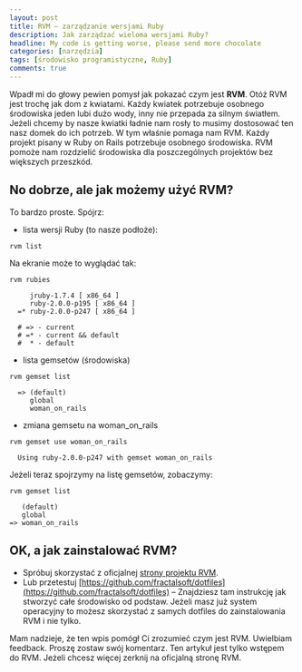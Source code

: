 ```yaml
---
layout: post
title: RVM – zarządzanie wersjami Ruby
description: Jak zarządzać wieloma wersjami Ruby?
headline: My code is getting worse, please send more chocolate
categories: [narzędzia]
tags: [środowisko programistyczne, Ruby]
comments: true
---
```


Wpadł mi do głowy pewien pomysł jak pokazać czym jest **RVM**. Otóż RVM jest trochę jak dom z kwiatami. Każdy kwiatek potrzebuje osobnego środowiska jeden lubi dużo wody, inny nie przepada za silnym światłem. Jeżeli chcemy by nasze kwiatki ładnie nam rosły to musimy dostosować ten nasz domek do ich potrzeb. W tym właśnie pomaga nam RVM. Każdy projekt pisany w Ruby on Rails potrzebuje osobnego środowiska. RVM pomoże nam rozdzielić środowiska dla poszczególnych projektów bez większych przeszkód.

## No dobrze, ale jak możemy użyć RVM?

To bardzo proste. Spójrz:

- lista wersji Ruby (to nasze podłoże):

```
rvm list
```

Na ekranie może to wyglądać tak:

```
rvm rubies

     jruby-1.7.4 [ x86_64 ]
     ruby-2.0.0-p195 [ x86_64 ]
  =* ruby-2.0.0-p247 [ x86_64 ]

  # => - current
  # =* - current && default
  #  * - default
```

- lista gemsetów (środowiska)

```
rvm gemset list

  => (default)
     global
     woman_on_rails
```

- zmiana gemsetu na woman_on_rails

```
rvm gemset use woman_on_rails

  Using ruby-2.0.0-p247 with gemset woman_on_rails
```

Jeżeli teraz spojrzymy na listę gemsetów, zobaczymy:

```
rvm gemset list

   (default)
   global
=> woman_on_rails
```

## OK, a jak zainstalować RVM?

- Spróbuj skorzystać z oficjalnej [strony projektu RVM](http://rvm.io/rvm/install).
- Lub przetestuj [https://github.com/fractalsoft/dotfiles](https://github.com/fractalsoft/dotfiles) – Znajdziesz tam instrukcję jak stworzyć całe środowisko od podstaw. Jeżeli masz już system operacyjny to możesz skorzystać z samych dotfiles do zainstalowania RVM i nie tylko.

Mam nadzieje, że ten wpis pomógł Ci zrozumieć czym jest RVM. Uwielbiam feedback. Proszę zostaw swój komentarz.
Ten artykuł jest tylko wstępem do RVM. Jeżeli chcesz więcej zerknij na oficjalną stronę RVM.
